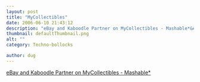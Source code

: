 ```yaml
---
layout: post
title: "MyCollectibles"
date: 2006-06-10 21:43:12
description: "eBay and Kaboodle Partner on MyCollectibles - Mashable*&#8230;"
thumbnail: defaultThumbnail.png
alt: ""
category: Techno-bollocks

author: dug
---
```


<p><a title="eBay and Kaboodle Partner on MyCollectibles - Mashable*" href="http://mashable.com/2006/06/10/ebay-and-kaboodle-partner-on-mycollectibles/">eBay and Kaboodle Partner on MyCollectibles - Mashable*</a></p>
